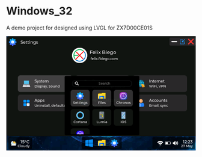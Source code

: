 # Windows_32
A demo project for designed using LVGL for ZX7D00CE01S


![screenshot](windows-32.png?raw=true "screenshot")
